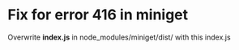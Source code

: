 # Fix for error 416 in miniget

Overwrite **index.js** in node_modules/miniget/dist/ with this index.js
